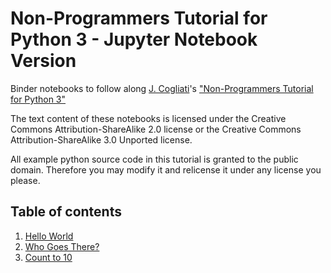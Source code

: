 # Non-Programmers Tutorial for Python 3 - Jupyter Notebook Version

Binder notebooks to follow along [J. Cogliati](http://jjc.freeshell.org)'s ["Non-Programmers Tutorial for Python 3"](http://jjc.freeshell.org/easytut3/easytut3/easytut3.html)

The text content of these notebooks is licensed under the Creative Commons Attribution-ShareAlike 2.0 license or the Creative Commons Attribution-ShareAlike 3.0 Unported license.

All example python source code in this tutorial is granted to the public domain. Therefore you may modify it and relicense it under any license you please.

## Table of contents

1. [Hello World](https://mybinder.org/v2/gh/dschwen/learn_python/HEAD?filepath=tutorial1.ipynb)
2. [Who Goes There?](https://mybinder.org/v2/gh/dschwen/learn_python/HEAD?filepath=tutorial2.ipynb)
3. [Count to 10](https://mybinder.org/v2/gh/dschwen/learn_python/HEAD?filepath=tutorial3.ipynb)
